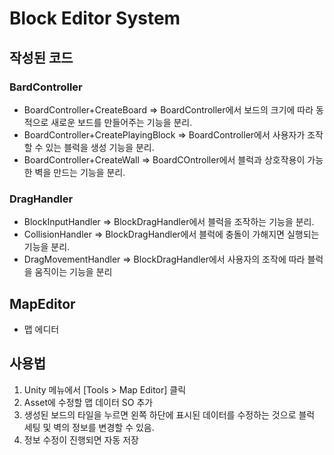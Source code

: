 # Block Editor System

## 작성된 코드
### BardController
- BoardController+CreateBoard => BoardController에서 보드의 크기에 따라 동적으로 새로운 보드를 만들어주는 기능을 분리. 
- BoardController+CreatePlayingBlock => BoardController에서 사용자가 조작할 수 있는 블럭을 생성 기능을 분리.
- BoardController+CreateWall => BoardCOntroller에서 블럭과 상호작용이 가능한 벽을 만드는 기능을 분리.

### DragHandler
- BlockInputHandler => BlockDragHandler에서 블럭을 조작하는 기능을 분리.
- CollisionHandler => BlockDragHandler에서 블럭에 충돌이 가해지면 실행되는 기능을 분리.
- DragMovementHandler => BlockDragHandler에서 사용자의 조작에 따라 블럭을 움직이는 기능을 분리

## MapEditor
- 맵 에디터

## 사용법
1. Unity 메뉴에서 [Tools > Map Editor] 클릭
2. Asset에 수정할 맵 데이터 SO 추가
3. 생성된 보드의 타일을 누르면 왼쪽 하단에 표시된 데이터를 수정하는 것으로 블럭 세팅 및 벽의 정보를 변경할 수 있음.
4. 정보 수정이 진행되면 자동 저장
